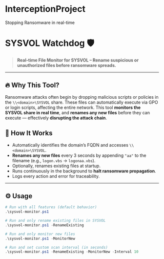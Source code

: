 # InterceptionProject
Stopping Ransomware in real-time
# SYSVOL Watchdog 🛡️  
> **Real-time File Monitor for SYSVOL – Rename suspicious or unauthorized files before ransomware spreads.**

---

## 🔥 Why This Tool?

Ransomware attacks often begin by dropping malicious scripts or policies in the `\\<domain>\SYSVOL` share. These files can automatically execute via GPO or login scripts, affecting the entire network. This tool **monitors the SYSVOL share in real time**, and **renames any new files** before they can execute — effectively **disrupting the attack chain**.

## 🧠 How It Works

- Automatically identifies the domain’s FQDN and accesses `\\<domain>\SYSVOL`.
- **Renames any new files** every 3 seconds by appending `"aa"` to the filename (e.g., `logon.vbs` → `logonaa.vbs`).
- Optionally, renames existing files at startup.
- Runs continuously in the background to **halt ransomware propagation**.
- Logs every action and error for traceability.

---
## ⚙️ Usage

```powershell
# Run with all features (default behavior)
.\sysvol-monitor.ps1

# Run and only rename existing files in SYSVOL
.\sysvol-monitor.ps1 -RenameExisting

# Run and only monitor new files
.\sysvol-monitor.ps1 -MonitorNew

# Run and set custom scan interval (in seconds)
.\sysvol-monitor.ps1 -RenameExisting -MonitorNew -Interval 10
